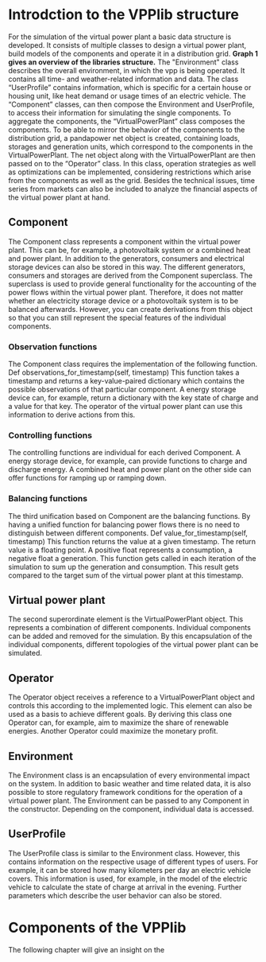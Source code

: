 # Introdction to the VPPlib structure
For the simulation of the virtual power plant a basic data structure is developed. It consists of multiple classes to design a virtual power plant, build models of the components and operate it in a distribution grid. **Graph 1 gives an overview of the libraries structure.** The "Environment" class describes the overall environment, in which the vpp is being operated. It contains all time- and weather-related information and data. The class “UserProfile” contains information, which is specific for a certain house or housing unit, like heat demand or usage times of an electric vehicle. The “Component” classes, can then compose the Environment and UserProfile, to access their information for simulating the single components. To aggregate the components, the “VirtualPowerPlant” class composes the components. To be able to mirror the behavior of the components to the distribution grid, a pandapower net object is created, containing loads, storages and generation units, which correspond to the components in the VirtualPowerPlant. The net object along with the VirtualPowerPlant are then passed on to the “Operator” class. In this class, operation strategies as well as optimizations can be implemented, considering restrictions which arise from the components as well as the grid. Besides the technical issues, time series from markets can also be included to analyze the financial aspects of the virtual power plant at hand. 

## Component
The Component class represents a component within the virtual power plant. This can be, for example, a photovoltaik system or a combined heat and power plant. In addition to the generators, consumers and electrical storage devices can also be stored in this way.
The different generators, consumers and storages are derived from the Component superclass. The superclass is used to provide general functionality for the accounting of the power flows within the virtual power plant. Therefore, it does not matter whether an electricity storage device or a photovoltaik system is to be balanced afterwards. However, you can create derivations from this object so that you can still represent the special features of the individual components.
### Observation functions
The Component class requires the implementation of the following function.
Def observations_for_timestamp(self, timestamp)
This function takes a timestamp and returns a key-value-paired dictionary which contains the possible observations of that particular component. A energy storage device can, for example, return a dictionary with the key state of charge and a value for that key.
The operator of the virtual power plant can use this information to derive actions from this.
### Controlling functions
The controlling functions are individual for each derived Component. A energy storage device, for example, can provide functions to charge and discharge energy. A combined heat and power plant on the other side can offer functions for ramping up or ramping down.
### Balancing functions
The third unification based on Component are the balancing functions. By having a unified function for balancing power flows there is no need to distinguish between different components.
Def value_for_timestamp(self, timestamp)
This function returns the value at a given timestamp. The return value is a floating point. A positive float represents a consumption, a negative float a generation.
This function gets called in each iteration of the simulation to sum up the generation and consumption. This result gets compared to the target sum of the virtual power plant at this timestamp.
## Virtual power plant
The second superordinate element is the VirtualPowerPlant object. This represents a combination of different components. Individual components can be added and removed for the simulation. By this encapsulation of the individual components, different topologies of the virtual power plant can be simulated.
## Operator
The Operator object receives a reference to a VirtualPowerPlant object and controls this according to the implemented logic. This element can also be used as a basis to achieve different goals. By deriving this class one Operator can, for example, aim to maximize the share of renewable energies. Another Operator could maximize the monetary profit.
## Environment
The Environment class is an encapsulation of every environmental impact on the system. In addition to basic weather and time related data, it is also possible to store regulatory framework conditions for the operation of a virtual power plant.
The Environment can be passed to any Component in the constructor. Depending on the component, individual data is accessed.
## UserProfile
The UserProfile class is similar to the Environment class. However, this contains information on the respective usage of different types of users. For example, it can be stored how many kilometers per day an electric vehicle covers. This information is used, for example, in the model of the electric vehicle to calculate the state of charge at arrival in the evening.
Further parameters which describe the user behavior can also be stored.

# Components of the VPPlib
The following chapter will give an insight on the 